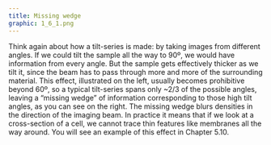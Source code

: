 ```yaml
---
title: Missing wedge
graphic: 1_6_1.png
---
```

Think again about how a tilt-series is made: by taking images from different angles. If we could tilt the sample all the way to 90º, we would have information from every angle. But the sample gets effectively thicker as we tilt it, since the beam has to pass through more and more of the surrounding material. This effect, illustrated on the left, usually becomes prohibitive beyond 60º, so a typical tilt-series spans only ~2/3 of the possible angles, leaving a “missing wedge” of information corresponding to those high tilt angles, as you can see on the right. The missing wedge blurs densities in the direction of the imaging beam. In practice it means that if we look at a cross-section of a cell, we cannot trace thin features like membranes all the way around. You will see an example of this effect in Chapter 5.10.

